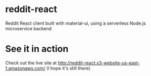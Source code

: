 # reddit-react
Reddit React client built with material-ui, using a serverless Node.js microservice backend

# See it in action
Check out the live site at http://reddit-react.s3-website-us-east-1.amazonaws.com/ (I hope it's still there)
